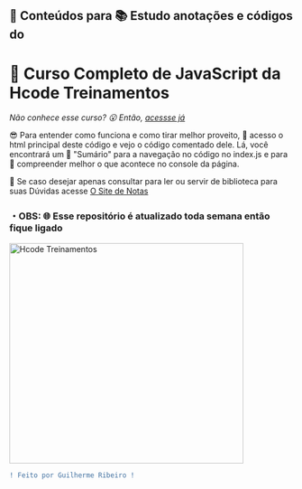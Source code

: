## 📑 Conteúdos para 📚 Estudo anotações e códigos do
# 🦔 Curso Completo de JavaScript da Hcode Treinamentos

_Não conhece esse curso? 😮 Então, [acessse já](https://www.udemy.com/course/javascript-curso-completo/)_

😎 Para entender como funciona e como tirar melhor proveito, 📙 acesso o html principal deste código e vejo o código comentado dele. Lá, você encontrará um 🤯 "Sumário" para a navegação no código no index.js e para 🧐 compreender melhor o que acontece no console da página.

📖 Se caso desejar apenas consultar para ler ou servir de biblioteca para suas  Dúvidas acesse [O Site de Notas](https://notes-hcode-js.web.app)

### **・OBS: 🌐 Esse repositório é atualizado toda semana então fique ligado**

<img align="center" alt="Hcode Treinamentos" width="415px" height="390px" src="https://cdn.discordapp.com/attachments/785272306720047116/835889153957691392/hcodeIcon.png">

```diff
! Feito por Guilherme Ribeiro !
```
